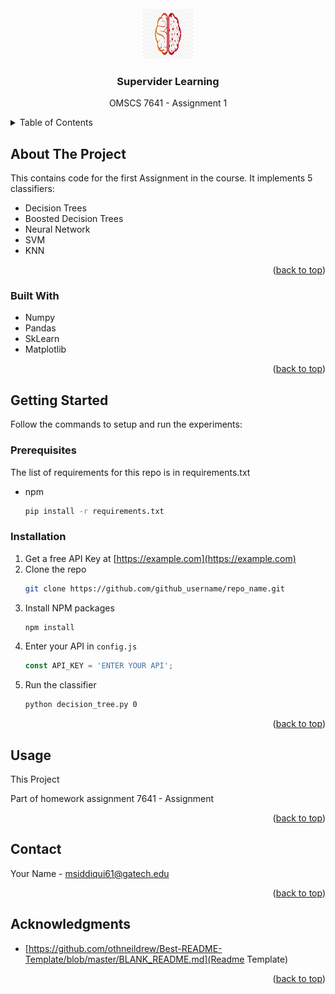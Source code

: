 
<!-- PROJECT LOGO -->
<br />
<div align="center">
    <img src="logo.png" alt="Logo" width="80" height="80">
  </a>

<h3 align="center">Supervider Learning</h3>
  <p align="center">
    OMSCS 7641 - Assignment 1 
  </p>
</div>



<!-- TABLE OF CONTENTS -->
<details>
  <summary>Table of Contents</summary>
  <ol>
    <li>
      <a href="#about-the-project">About The Project</a>
      <ul>
        <li><a href="#built-with">Built With</a></li>
      </ul>
    </li>
    <li>
      <a href="#getting-started">Getting Started</a>
      <ul>
        <li><a href="#prerequisites">Prerequisites</a></li>
        <li><a href="#installation">Installation</a></li>
      </ul>
    </li>
    <li><a href="#usage">Usage</a></li>
    <li><a href="#contact">Contact</a></li>
    <li><a href="#acknowledgments">Acknowledgments</a></li>
  </ol>
</details>



<!-- ABOUT THE PROJECT -->
## About The Project

This contains code for the first Assignment in the course.
It implements 5 classifiers:
 * Decision Trees
 * Boosted Decision Trees
 * Neural Network
 * SVM
 * KNN
<p align="right">(<a href="#readme-top">back to top</a>)</p>



### Built With

* Numpy
* Pandas
* SkLearn
* Matplotlib

<p align="right">(<a href="#readme-top">back to top</a>)</p>



<!-- GETTING STARTED -->
## Getting Started

Follow the commands to setup and run the experiments:

### Prerequisites

The list of requirements for this repo is in requirements.txt
* npm
  ```sh
  pip install -r requirements.txt
  ```

### Installation

1. Get a free API Key at [https://example.com](https://example.com)
2. Clone the repo
   ```sh
   git clone https://github.com/github_username/repo_name.git
   ```
3. Install NPM packages
   ```sh
   npm install
   ```
4. Enter your API in `config.js`
   ```js
   const API_KEY = 'ENTER YOUR API';
   ```
5. Run the classifier
   ```sh
   python decision_tree.py 0
   ```

<p align="right">(<a href="#readme-top">back to top</a>)</p>



<!-- USAGE EXAMPLES -->
## Usage

This Project

Part of homework assignment 7641 - Assignment 

<p align="right">(<a href="#readme-top">back to top</a>)</p>



<!-- CONTACT -->
## Contact

Your Name -  msiddiqui61@gatech.edu
<p align="right">(<a href="#readme-top">back to top</a>)</p>



<!-- ACKNOWLEDGMENTS -->
## Acknowledgments

* [https://github.com/othneildrew/Best-README-Template/blob/master/BLANK_README.md](Readme Template)

<p align="right">(<a href="#readme-top">back to top</a>)</p>



<!-- MARKDOWN LINKS & IMAGES -->
<!-- https://www.markdownguide.org/basic-syntax/#reference-style-links -->


